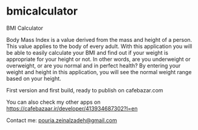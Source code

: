 # bmicalculator

BMI Calculator


Body Mass Index is a value derived from the mass and height of a person. This value applies to the body of every adult.
With this application you will be able to easily calculate your BMI and find out if your weight is appropriate for your
height or not. In other words, are you underweight or overweight, or are you normal and in perfect health?
By entering your weight and height in this application, you will see the normal weight range based on your height.

First version and first build, ready to publish on cafebazar.com

You can also check my other apps on https://cafebazaar.ir/developer/413934687302?l=en

Contact me: pouria.zeinalzadeh@gmail.com
